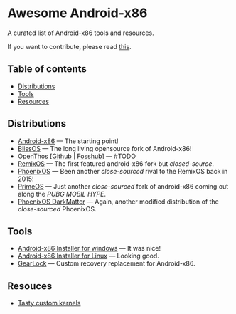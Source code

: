 # Awesome Android-x86

A curated list of Android-x86 tools and resources.

If you want to contribute, please read [this](CONTRIBUTING.md).

## Table of contents

  - [Distributions](#distributions)
  - [Tools](#tools)
  - [Resources](#resources)

## Distributions

* [Android-x86](https://www.android-x86.org) — The starting point!
* [BlissOS](https://blissos.org) — The long living opensource fork of Android-x86!
* OpenThos [[Github](https://github.com/openthos/openthos/wiki/Installation-and-Running--OpenThOs-img) | [Fosshub](https://www.fosshub.com/OPENTHOS.html)] — #TODO
* [RemixOS](https://www.fosshub.com/Remix-OS.html) — The first featured android-x86 fork but _closed-source_.
* [PhoenixOS](http://www.phoenixos.com/en/download_x86) — Been another _close-sourced_ rival to the RemixOS back in 2015!
* [PrimeOS](https://primeos.in/download) — Just another _close-sourced_ fork of android-x86 coming out along the _PUBG MOBIL HYPE_.
* [PhoenixOS DarkMatter](https://supreme-gamers.com/r/phoenixos-darkmatter-supercharged-for-everyone.2) — Again, another modified distribution of the _close-sourced_ PhoenixOS.

## Tools

* [Android-x86 Installer for windows](https://github.com/ExtremeGTX/Androidx86-Installer-for-Windows) — It was nice!
* [Android-x86 Installer for Linux](https://github.com/jaxparrow07/Androidx86-Installer-Linux) — Looking good.
* [GearLock](github.com/axonasif/gearlock) — Custom recovery replacement for Android-x86.

## Resouces

* [Tasty custom kernels](https://supreme-gamers.com/search/364438/?q=kernel&t=resource&c[categories][0]=3&c[child_categories]=1&c[prefixes][0]=1&c[title_only]=1&c[users]=HMTheBoy154&o=date)
